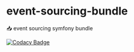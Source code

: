 # event-sourcing-bundle
:inbox_tray: event sourcing symfony bundle

[![Codacy Badge](https://api.codacy.com/project/badge/grade/d10e1fef337541ad8d787c8f0462983b)](https://www.codacy.com/app/rojoangel/event-sourcing-bundle)
